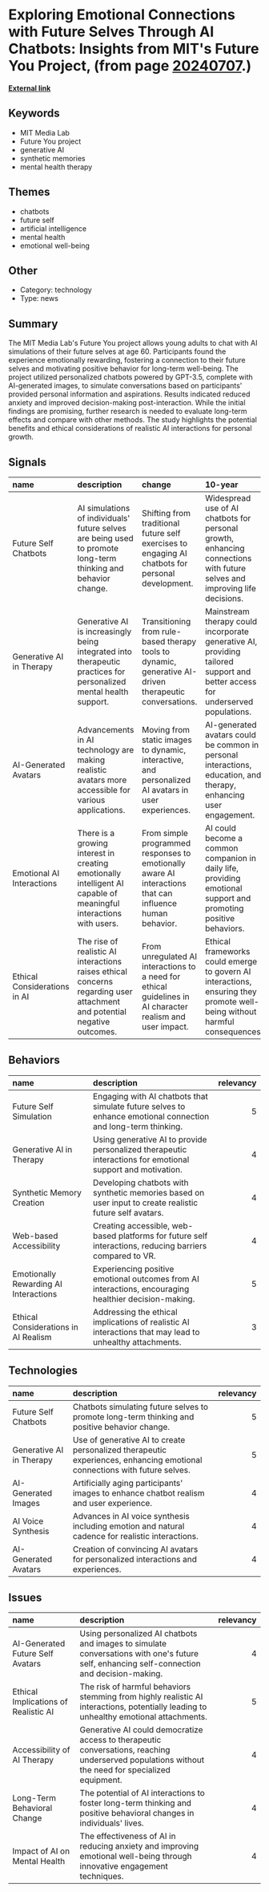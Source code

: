 # __Exploring Emotional Connections with Future Selves Through AI Chatbots: Insights from MIT's Future You Project__, (from page [20240707](https://kghosh.substack.com/p/20240707).)

__[External link](https://singularityhub.com/2024/06/05/this-mit-chatbot-is-your-older-wiser-future-self-its-here-to-help-you-make-better-decisions/?utm_source=substack&utm_medium=email)__



## Keywords

* MIT Media Lab
* Future You project
* generative AI
* synthetic memories
* mental health therapy

## Themes

* chatbots
* future self
* artificial intelligence
* mental health
* emotional well-being

## Other

* Category: technology
* Type: news

## Summary

The MIT Media Lab's Future You project allows young adults to chat with AI simulations of their future selves at age 60. Participants found the experience emotionally rewarding, fostering a connection to their future selves and motivating positive behavior for long-term well-being. The project utilized personalized chatbots powered by GPT-3.5, complete with AI-generated images, to simulate conversations based on participants' provided personal information and aspirations. Results indicated reduced anxiety and improved decision-making post-interaction. While the initial findings are promising, further research is needed to evaluate long-term effects and compare with other methods. The study highlights the potential benefits and ethical considerations of realistic AI interactions for personal growth.

## Signals

| name                         | description                                                                                                              | change                                                                                                     | 10-year                                                                                                                       | driving-force                                                                                 |   relevancy |
|:-----------------------------|:-------------------------------------------------------------------------------------------------------------------------|:-----------------------------------------------------------------------------------------------------------|:------------------------------------------------------------------------------------------------------------------------------|:----------------------------------------------------------------------------------------------|------------:|
| Future Self Chatbots         | AI simulations of individuals' future selves are being used to promote long-term thinking and behavior change.           | Shifting from traditional future self exercises to engaging AI chatbots for personal development.          | Widespread use of AI chatbots for personal growth, enhancing connections with future selves and improving life decisions.     | Desire for deeper self-connection and enhanced decision-making for future well-being.         |           4 |
| Generative AI in Therapy     | Generative AI is increasingly being integrated into therapeutic practices for personalized mental health support.        | Transitioning from rule-based therapy tools to dynamic, generative AI-driven therapeutic conversations.    | Mainstream therapy could incorporate generative AI, providing tailored support and better access for underserved populations. | The need for more accessible and personalized mental health resources.                        |           5 |
| AI-Generated Avatars         | Advancements in AI technology are making realistic avatars more accessible for various applications.                     | Moving from static images to dynamic, interactive, and personalized AI avatars in user experiences.        | AI-generated avatars could be common in personal interactions, education, and therapy, enhancing user engagement.             | Technological advancements in AI and a growing demand for personalized digital experiences.   |           4 |
| Emotional AI Interactions    | There is a growing interest in creating emotionally intelligent AI capable of meaningful interactions with users.        | From simple programmed responses to emotionally aware AI interactions that can influence human behavior.   | AI could become a common companion in daily life, providing emotional support and promoting positive behaviors.               | The human desire for connection and support in an increasingly digital world.                 |           4 |
| Ethical Considerations in AI | The rise of realistic AI interactions raises ethical concerns regarding user attachment and potential negative outcomes. | From unregulated AI interactions to a need for ethical guidelines in AI character realism and user impact. | Ethical frameworks could emerge to govern AI interactions, ensuring they promote well-being without harmful consequences.     | The necessity to ensure technology fosters positive human experiences while minimizing risks. |           5 |

## Behaviors

| name                                  | description                                                                                                   |   relevancy |
|:--------------------------------------|:--------------------------------------------------------------------------------------------------------------|------------:|
| Future Self Simulation                | Engaging with AI chatbots that simulate future selves to enhance emotional connection and long-term thinking. |           5 |
| Generative AI in Therapy              | Using generative AI to provide personalized therapeutic interactions for emotional support and motivation.    |           4 |
| Synthetic Memory Creation             | Developing chatbots with synthetic memories based on user input to create realistic future self avatars.      |           4 |
| Web-based Accessibility               | Creating accessible, web-based platforms for future self interactions, reducing barriers compared to VR.      |           4 |
| Emotionally Rewarding AI Interactions | Experiencing positive emotional outcomes from AI interactions, encouraging healthier decision-making.         |           5 |
| Ethical Considerations in AI Realism  | Addressing the ethical implications of realistic AI interactions that may lead to unhealthy attachments.      |           3 |

## Technologies

| name                     | description                                                                                                              |   relevancy |
|:-------------------------|:-------------------------------------------------------------------------------------------------------------------------|------------:|
| Future Self Chatbots     | Chatbots simulating future selves to promote long-term thinking and positive behavior change.                            |           5 |
| Generative AI in Therapy | Use of generative AI to create personalized therapeutic experiences, enhancing emotional connections with future selves. |           5 |
| AI-Generated Images      | Artificially aging participants' images to enhance chatbot realism and user experience.                                  |           4 |
| AI Voice Synthesis       | Advances in AI voice synthesis including emotion and natural cadence for realistic interactions.                         |           4 |
| AI-Generated Avatars     | Creation of convincing AI avatars for personalized interactions and experiences.                                         |           4 |

## Issues

| name                                 | description                                                                                                                                       |   relevancy |
|:-------------------------------------|:--------------------------------------------------------------------------------------------------------------------------------------------------|------------:|
| AI-Generated Future Self Avatars     | Using personalized AI chatbots and images to simulate conversations with one's future self, enhancing self-connection and decision-making.        |           4 |
| Ethical Implications of Realistic AI | The risk of harmful behaviors stemming from highly realistic AI interactions, potentially leading to unhealthy emotional attachments.             |           5 |
| Accessibility of AI Therapy          | Generative AI could democratize access to therapeutic conversations, reaching underserved populations without the need for specialized equipment. |           4 |
| Long-Term Behavioral Change          | The potential of AI interactions to foster long-term thinking and positive behavioral changes in individuals' lives.                              |           4 |
| Impact of AI on Mental Health        | The effectiveness of AI in reducing anxiety and improving emotional well-being through innovative engagement techniques.                          |           4 |